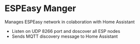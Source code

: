 # ESPEasy Manger

Manages ESPEasy network in colaboration with Home Assistant

* Listen on UDP 8266 port and doscover all ESP nodes
* Sends MQTT discovery message to Home Assistant
